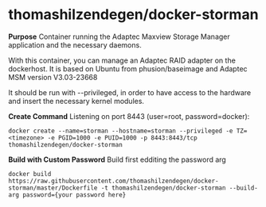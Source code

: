 # thomashilzendegen/docker-storman

**Purpose**
Container running the Adaptec Maxview Storage Manager application and the necessary daemons.

With this container, you can manage an Adaptec RAID adapter on the dockerhost. It is based on Ubuntu from phusion/baseimage and Adaptec MSM version V3.03-23668

It should be run with --privileged, in order to have access to the hardware and insert the necessary kernel modules.

**Create Command**
Listening on port 8443 (user=root, password=docker):

	docker create --name=storman --hostname=storman --privileged -e TZ=<timezone> -e PGID=1000 -e PUID=1000 -p 8443:8443/tcp thomashilzendegen/docker-storman

**Build with Custom Password**
Build first edditing the password arg

	docker build https://raw.githubusercontent.com/thomashilzendegen/docker-storman/master/Dockerfile -t thomashilzendegen/docker-storman --build-arg password={your password here}
